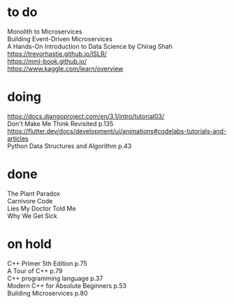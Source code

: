 # to do    
Monolith to Microservices  
Building Event-Driven Microservices  
A Hands-On Introduction to Data Science by Chirag Shah  
https://trevorhastie.github.io/ISLR/  
https://mml-book.github.io/  
https://www.kaggle.com/learn/overview  
# doing
https://docs.djangoproject.com/en/3.1/intro/tutorial03/    
Don't Make Me Think Revisited p.135  
https://flutter.dev/docs/development/ui/animations#codelabs-tutorials-and-articles  
Python Data Structures and Algorithm p.43  
# done
The Plant Paradox  
Carnivore Code  
Lies My Doctor Told Me  
Why We Get Sick  
# on hold
C++ Primer 5th Edition p.75  
A Tour of C++ p.79  
C++ programming language p.37  
Modern C++ for Absolute Beginners p.53  
Building Microservices p.80  

